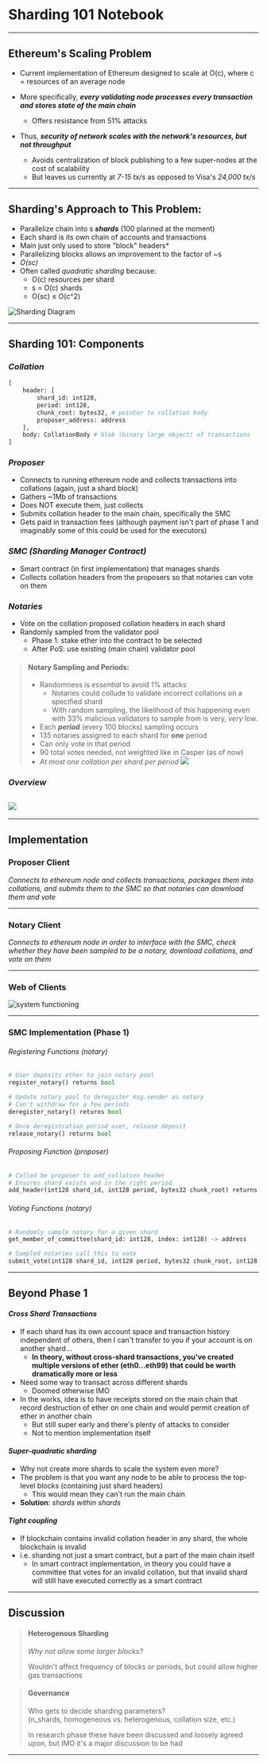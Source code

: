 # Sharding 101 Notebook
---
## Ethereum's Scaling Problem
- Current implementation of Ethereum designed to scale at O(c), where c = resources of an average node

- More specifically, ***every validating node processes every transaction and stores state of the main chain***
  - Offers resistance from 51% attacks

- Thus, ***security of network scales with the network's resources, but not throughput***
  - Avoids centralization of block publishing to a few super-nodes at the cost of scalability
  - But leaves us currently at *7-15 tx/s* as opposed to Visa's *24,000 tx/s*

---
## Sharding's Approach to This Problem:
- Parallelize chain into s ***shards*** (100 planned at the moment)
- Each shard is its own chain of accounts and transactions
- Main just only used to store "block" headers*
- Parallelizing blocks allows an improvement to the factor of ~s
- *O(sc)*
- Often called *quadratic sharding* because:
  - O(c) resources per shard
  - s = O(c) shards
  - O(sc) ≤ O(c^2)

![Sharding Diagram](https://cdn-images-1.medium.com/max/1600/1*Utj_kmEEENsOEyHPVJ9Ndw.png)

---
## Sharding 101: Components

### *Collation*
```python
[
    header: [
        shard_id: int128,
        period: int128,
        chunk_root: bytes32, # pointer to collation body
        proposer_address: address
    ],
    body: CollationBody # blob (binary large object) of transactions
]
```

### *Proposer*
- Connects to running ethereum node and collects transactions into collations (again, just a shard block)
- Gathers ~1Mb of transactions
- Does NOT execute them, just collects
- Submits collation header to the main chain, specifically the SMC
- Gets paid in transaction fees (although payment isn't part of phase 1 and imaginably some of this could be used for the executors)

### *SMC (Sharding Manager Contract)*
- Smart contract (in first implementation) that manages shards
- Collects collation headers from the proposers so that notaries can vote on them

### *Notaries*
- Vote on the collation proposed collation headers in each shard
- Randomly sampled from the validator pool
    - Phase 1: stake ether into the contract to be selected
    - After PoS: use existing (main chain) validator pool

>#### Notary Sampling and Periods:
>  - Randomness is *essential* to avoid 1% attacks
>    - Notaries could collude to validate incorrect collations on a specified shard
>    - With random sampling, the likelihood of this happening even with 33% malicious validators to sample from is very, *very* low.
>  - Each ***period*** (every 100 blocks) sampling occurs
>  - 135 notaries assigned to each shard for **one** period
>  - Can only vote in that period
>  - 90 total votes needed, not weighted like in Casper (as of now)
>  - *At most one collation per shard per period*
![](https://cdn-images-1.medium.com/max/2000/1*Zv2eD1bzLcspLYpJ2k0L9g.png)

### *Overview*
<!--[Proposer{bg:wheat}]fetch txs-.->[TXPool], [TXPool]-.->[Proposer{bg:wheat}], [Proposer{bg:wheat}]-package txs>[Collation|header|body], [Collation|header|body]-submit header>[Sharding Manager Contract], [Notary{bg:wheat}]downloads collation availability and votes-.->[Sharding Manager Contract]-->
![](https://yuml.me/69cbd7da.png)
---


---
## Implementation
### Proposer Client
*Connects to ethereum node and collects transactions, packages them into collations, and submits them to the SMC so that notaries can download them and vote*

---
### Notary Client
*Connects to ethereum node in order to interface with the SMC, check whether they have been sampled to be a notary, download collations, and vote on them*

---
### Web of Clients
<!--[Transaction Generator]generate test txs->[Shard TXPool],[Geth Node]-deploys>[Sharding Manager Contract{bg:wheat}], [Shard TXPool]<fetch pending txs-.->[Proposer Client], [Proposer Client]-propose collation>[Sharding Manager Contract],[Notary Client]download availability and vote->[Sharding Manager Contract{bg:wheat}]-->
![system functioning](https://yuml.me/6c2f90a5.png)

---
### SMC Implementation (Phase 1)
###### Registering Functions (notary)
``` python
# User deposits ether to join notary pool
register_notary() returns bool
```
``` python
# Update notary pool to deregister msg.sender as notary
# Can't withdraw for a few periods
deregister_notary() returns bool
```
``` python
# Once deregistration period over, release deposit
release_notary() returns bool
```

###### Proposing Function (proposer)
``` python
# Called be proposer to add_collation header
# Ensures shard exists and in the right period
add_header(int128 shard_id, int128 period, bytes32 chunk_root) returns bool
```

###### Voting Functions (notary)
``` python
# Randomly sample notary for a given shard
get_member_of_committee(shard_id: int128, index: int128) -> address
```
``` python
# Sampled notaries call this to vote
submit_vote(int128 shard_id, int128 period, bytes32 chunk_root, int128 index) -> bool
```



---
## Beyond Phase 1
#### *Cross Shard Transactions*
- If each shard has its own account space and transaction history independent of others, then I can't transfer to you if your account is on another shard...
  - **In theory, without cross-shard transactions, you've created multiple versions of ether (eth0...eth99) that could be worth dramatically more or less**
- Need some way to transact across different shards
  - Doomed otherwise IMO
- In the works, idea is to have receipts stored on the main chain that record destruction of ether on one chain and would permit creation of ether in another chain
  - But still super early and there's plenty of attacks to consider  
  - Not to mention implementation itself

#### *Super-quadratic sharding*
- Why not create more shards to scale the system even more?
- The problem is that you want any node to be able to process the top-level blocks (containing just shard headers)
  - This would mean they can't run the main chain
- **Solution**: *shards within shards*

#### *Tight coupling*
- If blockchain contains invalid collation header in any shard, the whole blockchain is invalid
- i.e. sharding not just a smart contract, but a part of the main chain itself
  - In smart contract implementation, in theory you could have a committee that votes for an invalid collation, but that invalid shard will still have executed correctly as a smart contract
---
## Discussion
> #### Heterogenous Sharding
>*Why not allow some larger blocks?*  
>  
> Wouldn't affect frequency of blocks or periods, but could allow higher gas transactions


> #### Governance
> Who gets to decide sharding parameters?  
> (n_shards, homogeneous vs. heterogenous, collation size, etc.)  
>  
> In research phase these have been discussed and loosely agreed upon, but IMO it's a major discussion to be had
---
